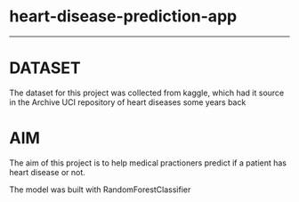 # heart-disease-prediction-app

--------------------------------------

# DATASET

The dataset for this project was collected from kaggle, which had it source in the Archive UCI repository of heart diseases some years back


# AIM

The aim  of this project is to help medical practioners predict if a patient has heart disease or not.

The model was built with RandomForestClassifier
